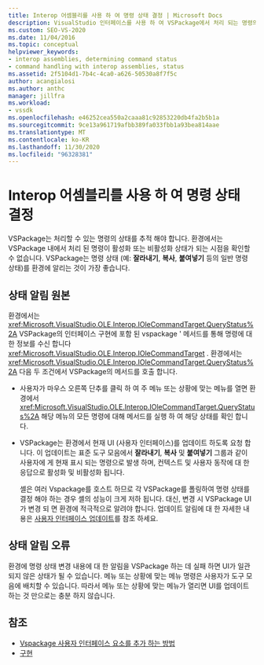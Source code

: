 ```yaml
---
title: Interop 어셈블리를 사용 하 여 명령 상태 결정 | Microsoft Docs
description: VisualStudio 인터페이스를 사용 하 여 VSPackage에서 처리 되는 명령의 상태를 확인 하는 방법에 대해 알아봅니다.
ms.custom: SEO-VS-2020
ms.date: 11/04/2016
ms.topic: conceptual
helpviewer_keywords:
- interop assemblies, determining command status
- command handling with interop assemblies, status
ms.assetid: 2f5104d1-7b4c-4ca0-a626-50530a8f7f5c
author: acangialosi
ms.author: anthc
manager: jillfra
ms.workload:
- vssdk
ms.openlocfilehash: e46252cea550a2caaa81c92853220db4fa2b5b1a
ms.sourcegitcommit: 9ce13a961719afbb389fa033fbb1a93bea814aae
ms.translationtype: MT
ms.contentlocale: ko-KR
ms.lasthandoff: 11/30/2020
ms.locfileid: "96328381"
---
```

# <a name="determine-command-status-by-using-interop-assemblies"></a>Interop 어셈블리를 사용 하 여 명령 상태 결정
VSPackage는 처리할 수 있는 명령의 상태를 추적 해야 합니다. 환경에서는 VSPackage 내에서 처리 된 명령이 활성화 또는 비활성화 상태가 되는 시점을 확인할 수 없습니다. VSPackage는 명령 상태 (예: **잘라내기**, **복사**, **붙여넣기** 등의 일반 명령 상태)를 환경에 알리는 것이 가장 좋습니다.

## <a name="status-notification-sources"></a>상태 알림 원본
 환경에서는 <xref:Microsoft.VisualStudio.OLE.Interop.IOleCommandTarget.QueryStatus%2A> VSPackage의 인터페이스 구현에 포함 된 vspackage ' 메서드를 통해 명령에 대 한 정보를 수신 합니다 <xref:Microsoft.VisualStudio.OLE.Interop.IOleCommandTarget> . 환경에서는 <xref:Microsoft.VisualStudio.OLE.Interop.IOleCommandTarget.QueryStatus%2A> 다음 두 조건에서 VSPackage의 메서드를 호출 합니다.

- 사용자가 마우스 오른쪽 단추를 클릭 하 여 주 메뉴 또는 상황에 맞는 메뉴를 열면 환경에서 <xref:Microsoft.VisualStudio.OLE.Interop.IOleCommandTarget.QueryStatus%2A> 해당 메뉴의 모든 명령에 대해 메서드를 실행 하 여 해당 상태를 확인 합니다.

- VSPackage는 환경에서 현재 UI (사용자 인터페이스)를 업데이트 하도록 요청 합니다. 이 업데이트는 표준 도구 모음에서 **잘라내기**, **복사** 및 **붙여넣기** 그룹과 같이 사용자에 게 현재 표시 되는 명령으로 발생 하며, 컨텍스트 및 사용자 동작에 대 한 응답으로 활성화 및 비활성화 됩니다.

  셸은 여러 Vspackage를 호스트 하므로 각 VSPackage를 폴링하여 명령 상태를 결정 해야 하는 경우 셸의 성능이 크게 저하 됩니다. 대신, 변경 시 VSPackage UI가 변경 되 면 환경에 적극적으로 알려야 합니다. 업데이트 알림에 대 한 자세한 내용은 [사용자 인터페이스 업데이트](../../extensibility/updating-the-user-interface.md)를 참조 하세요.

## <a name="status-notification-failure"></a>상태 알림 오류
 환경에 명령 상태 변경 내용에 대 한 알림을 VSPackage 하는 데 실패 하면 UI가 일관 되지 않은 상태가 될 수 있습니다. 메뉴 또는 상황에 맞는 메뉴 명령은 사용자가 도구 모음에 배치할 수 있습니다. 따라서 메뉴 또는 상황에 맞는 메뉴가 열리면 UI를 업데이트 하는 것 만으로는 충분 하지 않습니다.

## <a name="see-also"></a>참조
- [Vspackage 사용자 인터페이스 요소를 추가 하는 방법](../../extensibility/internals/how-vspackages-add-user-interface-elements.md)
- [구현](../../extensibility/internals/command-implementation.md)
